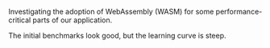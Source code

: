 Investigating the adoption of WebAssembly (WASM) for some performance-critical parts of our application.

The initial benchmarks look good, but the learning curve is steep.